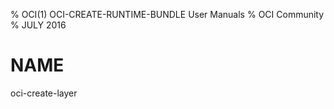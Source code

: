 % OCI(1) OCI-CREATE-RUNTIME-BUNDLE User Manuals
% OCI Community
% JULY 2016
# NAME 
oci-create-layer
